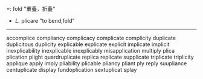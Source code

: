 =: fold "重叠，折叠"
- *L.* plicare "to bend,fold"

---
accomplice
compliancy
complicacy
complicate
complicity
duplicate
duplicitous
duplicity
explicable
explicate
explicit
implicate
implicit
inexplicability
inexplicable
inexplicably
misapplication
multiply
plica
plication
plight
quardruplicate
replica
replicate
supplicate
triplicate
triplicity
applique
apply
imply
pliability
plicable
pliancy
pliant
ply
reply
suupliance
centuplicate
display
fundoplication
sextuplicat
splay
